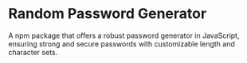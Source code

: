 # Random Password Generator
A npm package that offers a robust password generator in JavaScript, ensuring strong and secure passwords with customizable length and character sets.
